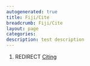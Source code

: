 ```yaml
---
autogenerated: true
title: Fiji/Cite
breadcrumb: Fiji/Cite
layout: page
categories: 
description: test description
---
```


1.  REDIRECT [Citing](Citing)
